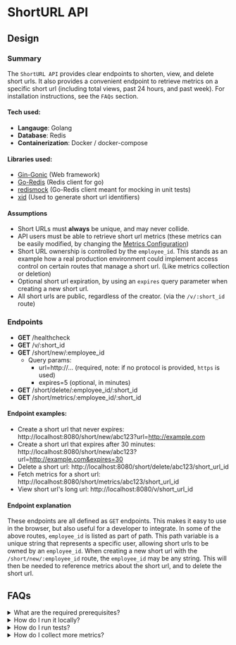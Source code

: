# ShortURL API

## Design

### Summary

The `ShortURL API` provides clear endpoints to shorten, view, and delete short urls. It also provides a convenient endpoint to retrieve metrics on a specific short url (including total views, past 24 hours, and past week). For installation instructions, see the `FAQs` section.

#### Tech used:

- __Langauge__: Golang
- __Database__: Redis
- __Containerization__: Docker / docker-compose

#### Libraries used:

- [Gin-Gonic](https://github.com/gin-gonic/gin) (Web framework)
- [Go-Redis](https://github.com/go-redis/redis) (Redis client for go)
- [redismock](https://github.com/go-redis/redismock) (Go-Redis client meant for mocking in unit tests)
- [xid](https://github.com/rs/xid) (Used to generate short url identifiers)

#### Assumptions

- Short URLs must __always__ be unique, and may never collide.
- API users must be able to retrieve short url metrics (these metrics can be easily modified, by changing the [Metrics Configuration](./metrics-config.json))
- Short URL ownership is controlled by the `employee_id`. This stands as an example how a real production environment could implement access control on certain routes that manage a short url. (Like metrics collection or deletion)
- Optional short url expiration, by using an `expires` query parameter when creating a new short url.
- All short urls are public, regardless of the creator. (via the `/v/:short_id` route)


### Endpoints
- **GET** /healthcheck
- **GET** /v/:short_id
- **GET** /short/new/:employee_id
  - Query params:
    - url=http://... (required, note: if no protocol is provided, `https` is used)
    - expires=5 (optional, in minutes)
- **GET** /short/delete/:employee_id/:short_id
- **GET** /short/metrics/:employee_id/:short_id


#### Endpoint examples:
- Create a short url that never expires:
    http://localhost:8080/short/new/abc123?url=http://example.com
- Create a short url that expires after 30 minutes:
    http://localhost:8080/short/new/abc123?url=http://example.com&expires=30
- Delete a short url:
    http://localhost:8080/short/delete/abc123/short_url_id
- Fetch metrics for a short url:
    http://localhost:8080/short/metrics/abc123/short_url_id
- View short url's long url:
    http://localhost:8080/v/short_url_id

#### Endpoint explanation

These endpoints are all defined as `GET` endpoints. This makes it easy to use in the browser, but also useful for a developer to integrate. In some of the above routes, `employee_id` is listed as part of path. This path variable is a unique string that represents a specific user, allowing short urls to be owned by an `employee_id`. When creating a new short url with the `/short/new/:employee_id` route, the `employee_id` may be any string. This will then be needed to reference metrics about the short url, and to delete the short url.

## FAQs

<details>
<summary>What are the required prerequisites?</summary>
<br/>
The following items are required to use this API locally:
<ul>
<li>
<i>
<a href="https://docker.com">docker</a>
</i>
</li>
<li>
<i>
<a href="https://docs.docker.com/compose/install/">docker-compose</a>
</i>
</li>
</ul>

If you are attempting to run this API outside of a containerized environment, the following items are required:
<ul>
<li>
<i>
<a href="https://golang.org">golang</a>
</i>
</li>
<li>
<i>
<a href="https://redis.io/">redis-server</a>
</i>
</li>
</ul>
</details>

<details>
<summary>How do I run it locally?</summary>
<br/>
For local use, the following command can be run to spin up the API using <strong>docker-compose</strong>:
<pre>
docker-compose up
</pre>
</details>

<details>
<summary>How do I run tests?</summary>
<br/>
To run the built in unit tests, the following script can be run from the root directory:
<pre>
./run-tests.sh
</pre>

If you are unable to run a bash script above, you may use the following to run the tests:
<pre>
cd tests
go test -v
</pre>
</details>

<details>
<summary>How do I collect more metrics?</summary>
<br/>
1. Open the <a href="./metrics-config.json">Metrics Configuration</a> json file.<br/>
2. Modify the <strong><i>periods</i></strong> object to collect customized metrics.

<h4>Example:</h4>
Example addition which collects 1 hour of short url link counts
<pre>
{
    "1h": "past_hour"
}
</pre>
</details>
